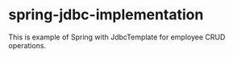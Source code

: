 # spring-jdbc-implementation
This is example of Spring with JdbcTemplate for employee CRUD operations.
